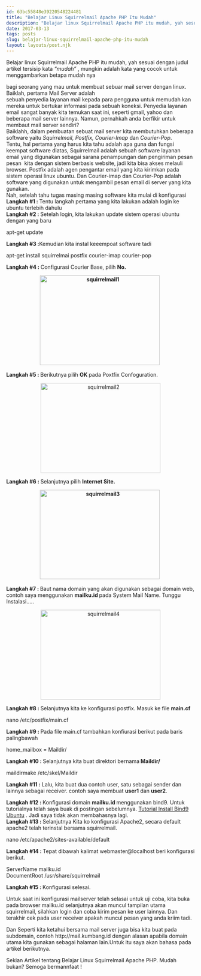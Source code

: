 ```yaml
---
id: 63bc55848e39220548224481
title: "Belajar Linux Squirrelmail Apache PHP Itu Mudah"
description: "Belajar linux Squirrelmail Apache PHP itu mudah, yah sesuai dengan judul artikel tersisip kata “mudah” , mungkin adalah kata yang cocok…"
date: 2017-03-13
tags: posts
slug: belajar-linux-squirrelmail-apache-php-itu-mudah
layout: layouts/post.njk
---
```


<!--kg-card-begin: html--><p>Belajar linux Squirrelmail Apache PHP itu mudah, yah sesuai dengan judul artikel tersisip kata <i>&#8220;mudah&#8221; </i>, mungkin adalah kata yang cocok untuk menggambarkan betapa mudah nya<br />
<a name="more"></a>bagi seorang yang mau untuk membuat sebuar mail server dengan linux. Baiklah, pertama Mail Server adalah<br />
sebuah penyedia layanan mail kepada para pengguna untuk memudah kan mereka untuk bertukar informasi pada sebuah koneksi. Penyedia layanan email sangat banyak kita temukan saat ini, seperti gmail, yahoo dan beberapa mail server lainnya. Namun, pernahkah anda berfikir untuk membaut mail server sendiri?<br />
Baiklahh, dalam pembuatan sebuat mail server kita membutuhkan beberapa software yaitu <i>Squirrelmail, Postfix, Courier-Imap </i>dan <i>Courier-Pop</i>.<br />
Tentu, hal pertama yang harus kita tahu adalah apa guna dan fungsi keempat software diatas, Squirrelmail adalah sebuah software layanan email yang digunakan sebagai sarana penampungan dan pengiriman pesan pesan  kita dengan sistem berbasis website, jadi kita bisa akses melauli browser. Postfix adalah agen pengantar email yang kita kirimkan pada sistem operasi linux ubuntu. Dan Courier-imap dan Courier-Pop adalah software yang digunakan untuk mengambil pesan email di server yang kita gunakan.<br />
Nah, setelah tahu tugas masing masing software kita mulai di konfigurasi<br />
<b>Langkah #1 : </b>Tentu langkah pertama yang kita lakukan adalah login ke ubuntu terlebih dahulu<br />
<b>Langkah #2 : </b>Setelah login, kita lakukan update sistem operasi ubuntu dengan yang baru</p>
<div>apt-get update</div>
<p><b>Langkah #3 :</b>Kemudian kita instal keeempoat software tadi</p>
<div>apt-get install squirrelmai postfix courier-imap courier-pop</div>
<p><b>Langkah #4 : </b>Configurasi Courier Base, pilih <b>No.</b></p>
<div style="text-align: center;"><b><a href="/content/images/wordpress/2017/03/Capture3.png"><img loading="lazy" title="squirrelmail1" src="/content/images/wordpress/2017/03/Capture3-300x224.png" alt="squirrelmail1" width="320" height="239" border="0" /></a> </b></div>
<p><b>Langkah #5 : </b>Berikutnya pilih <b>OK </b>pada Poxtfix Confoguration.</p>
<div style="text-align: center;"><a href="/content/images/wordpress/2017/03/Capture4.png"><img loading="lazy" title="squirrelmail2" src="/content/images/wordpress/2017/03/Capture4-300x225.png" alt="squirrelmail2" width="320" height="240" border="0" /></a></div>
<p><b>Langkah #6 : </b>Selanjutnya pilih <b>Internet Site.</b></p>
<div style="text-align: center;"><b><a href="/content/images/wordpress/2017/03/Capture5.png"><img loading="lazy" title="squirrelmail3" src="/content/images/wordpress/2017/03/Capture5-300x223.png" alt="squirrelmail3" width="320" height="238" border="0" /></a> </b></div>
<p><b>Langkah #7 : </b>Baut nama domain yang akan digunakan sebagai domain web, contoh saya menggunakan <b>mailku.id </b>pada System Mail Name. Tunggu Instalasi&#8230;..</p>
<div style="text-align: center;"><a href="/content/images/wordpress/2017/03/Capture6.png"><img loading="lazy" title="squirrelmail4" src="/content/images/wordpress/2017/03/Capture6-300x226.png" alt="squirrelmail4" width="320" height="240" border="0" /></a></div>
<p><b>Langkah #8 : </b>Selanjutnya kita ke konfigurasi postfix. Masuk ke file <b>main.cf</b></p>
<div>nano /etc/postfix/main.cf</div>
<p><b>Langkah #9 : </b>Pada file main.cf tambahkan konfiurasi berikut pada baris palingbawah</p>
<div>home_mailbox = Maildir/</div>
<p><b>Langkah #10 : </b>Selanjutnya kita buat direktori bernama<b> Maildir/ </b></p>
<div>maildirmake /etc/skel/Maildir</div>
<p><b>Langkah #11 :</b> Lalu, kita buat dua contoh user, satu sebagai sender dan lainnya sebagai receiver. contoh saya membuat <b>user1</b> dan <b>user2</b>.</p>
<p><b>Langkah #12 : </b>Konfigurasi domain <b>mailku.id </b>menggunakan bind9. Untuk tutorialnya telah saya buak di postingan sebelumnya. <a href="http://bang-kumbang.blogspot.co.id/2016/08/turial-install-bind9-ubuntu.html" target="_blank" rel="noopener noreferrer">Tutorial Install Bind9 Ubuntu</a> . Jadi saya tidak akan membahasnya lagi.<br />
<b>Langkah #13 : </b>Selanjutnya Kita ko konfigurasi Apache2, secara default apache2 telah terinstal bersama squirrelmail.</p>
<div>nano /etc/apache2/sites-available/default</div>
<p><b>Langkah #14 : </b>Tepat dibawah kalimat webmaster@localhost beri konfigurasi berikut.</p>
<div>ServerName mailku.id<br />
DocumentRoot /usr/share/squirrelmail</div>
<p><b>Langkah #15 : </b>Konfigurasi selesai.</p>
<p>Untuk saat ini konfigurasi mailserver telah selasai untuk uji coba, kita buka pada browser mailku.id selanjutnya akan muncul tampilan utama squirrelmail, silahkan login dan coba kirim pesan ke user lainnya. Dan terakhir cek pada user receiver apakah muncul pesan yang anda kriim tadi.</p>
<p>Dan Seperti kita ketahui bersama mail server juga bisa kita buat pada subdomain, contoh http://mail.kumbang.id dengan alasan apabila domain utama kita gunakan sebagai halaman lain.Untuk itu saya akan bahasa pada artikel berikutnya.</p>
<p>Sekian Artikel tentang Belajar Linux Squirrelmail Apache PHP. Mudah bukan? Semoga bermannfaat !</p>
<!--kg-card-end: html-->
